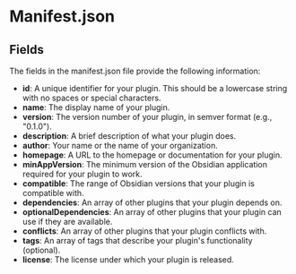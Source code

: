 # Manifest.json

## Fields

The fields in the manifest.json file provide the following information:

- **id**: A unique identifier for your plugin. This should be a lowercase string with no spaces or special characters.
- **name**: The display name of your plugin.
- **version**: The version number of your plugin, in semver format (e.g., "0.1.0").
- **description**: A brief description of what your plugin does.
- **author**: Your name or the name of your organization.
- **homepage**: A URL to the homepage or documentation for your plugin.
- **minAppVersion**: The minimum version of the Obsidian application required for your plugin to work.
- **compatible**: The range of Obsidian versions that your plugin is compatible with.
- **dependencies**: An array of other plugins that your plugin depends on.
- **optionalDependencies**: An array of other plugins that your plugin can use if they are available.
- **conflicts**: An array of other plugins that your plugin conflicts with.
- **tags**: An array of tags that describe your plugin's functionality (optional).
- **license**: The license under which your plugin is released.